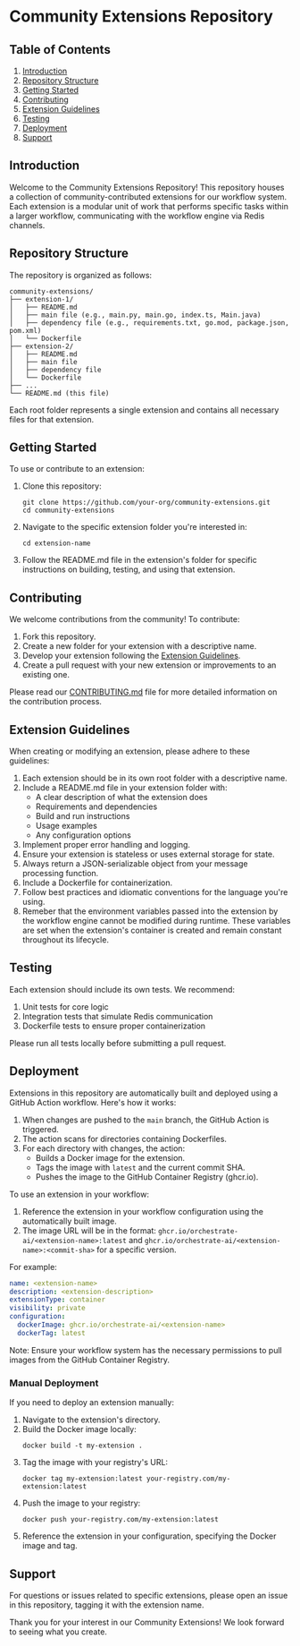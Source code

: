 # Community Extensions Repository

## Table of Contents
1. [Introduction](#introduction)
2. [Repository Structure](#repository-structure)
3. [Getting Started](#getting-started)
4. [Contributing](#contributing)
5. [Extension Guidelines](#extension-guidelines)
6. [Testing](#testing)
7. [Deployment](#deployment)
8. [Support](#support)

## Introduction

Welcome to the Community Extensions Repository! This repository houses a collection of community-contributed extensions for our workflow system. Each extension is a modular unit of work that performs specific tasks within a larger workflow, communicating with the workflow engine via Redis channels.

## Repository Structure

The repository is organized as follows:

```
community-extensions/
├── extension-1/
│   ├── README.md
│   ├── main file (e.g., main.py, main.go, index.ts, Main.java)
│   ├── dependency file (e.g., requirements.txt, go.mod, package.json, pom.xml)
│   └── Dockerfile
├── extension-2/
│   ├── README.md
│   ├── main file
│   ├── dependency file
│   └── Dockerfile
├── ...
└── README.md (this file)
```

Each root folder represents a single extension and contains all necessary files for that extension.

## Getting Started

To use or contribute to an extension:

1. Clone this repository:
   ```
   git clone https://github.com/your-org/community-extensions.git
   cd community-extensions
   ```

2. Navigate to the specific extension folder you're interested in:
   ```
   cd extension-name
   ```

3. Follow the README.md file in the extension's folder for specific instructions on building, testing, and using that extension.

## Contributing

We welcome contributions from the community! To contribute:

1. Fork this repository.
2. Create a new folder for your extension with a descriptive name.
3. Develop your extension following the [Extension Guidelines](#extension-guidelines).
4. Create a pull request with your new extension or improvements to an existing one.

Please read our [CONTRIBUTING.md](.github/CONTRIBUTING.md) file for more detailed information on the contribution process.

## Extension Guidelines

When creating or modifying an extension, please adhere to these guidelines:

1. Each extension should be in its own root folder with a descriptive name.
2. Include a README.md file in your extension folder with:
   - A clear description of what the extension does
   - Requirements and dependencies
   - Build and run instructions
   - Usage examples
   - Any configuration options
3. Implement proper error handling and logging.
4. Ensure your extension is stateless or uses external storage for state.
5. Always return a JSON-serializable object from your message processing function.
6. Include a Dockerfile for containerization.
7. Follow best practices and idiomatic conventions for the language you're using.
8. Remeber that the environment variables passed into the extension by the workflow engine cannot be modified during runtime. These variables are set when the extension's container is created and remain constant throughout its lifecycle.

## Testing

Each extension should include its own tests. We recommend:

1. Unit tests for core logic
2. Integration tests that simulate Redis communication
3. Dockerfile tests to ensure proper containerization

Please run all tests locally before submitting a pull request.

## Deployment

Extensions in this repository are automatically built and deployed using a GitHub Action workflow. Here's how it works:

1. When changes are pushed to the `main` branch, the GitHub Action is triggered.
2. The action scans for directories containing Dockerfiles.
3. For each directory with changes, the action:
   - Builds a Docker image for the extension.
   - Tags the image with `latest` and the current commit SHA.
   - Pushes the image to the GitHub Container Registry (ghcr.io).


To use an extension in your workflow:

1. Reference the extension in your workflow configuration using the automatically built image.
2. The image URL will be in the format: `ghcr.io/orchestrate-ai/<extension-name>:latest`
   and `ghcr.io/orchestrate-ai/<extension-name>:<commit-sha>` for a specific version.

For example:
```yaml
name: <extension-name>
description: <extension-description>
extensionType: container
visibility: private
configuration:
  dockerImage: ghcr.io/orchestrate-ai/<extension-name>
  dockerTag: latest
```

Note: Ensure your workflow system has the necessary permissions to pull images from the GitHub Container Registry.

### Manual Deployment

If you need to deploy an extension manually:

1. Navigate to the extension's directory.
2. Build the Docker image locally:
   ```
   docker build -t my-extension .
   ```
3. Tag the image with your registry's URL:
   ```
   docker tag my-extension:latest your-registry.com/my-extension:latest
   ```
4. Push the image to your registry:
   ```
   docker push your-registry.com/my-extension:latest
   ```
5. Reference the extension in your configuration, specifying the Docker image and tag.

## Support

For questions or issues related to specific extensions, please open an issue in this repository, tagging it with the extension name.

Thank you for your interest in our Community Extensions! We look forward to seeing what you create.

